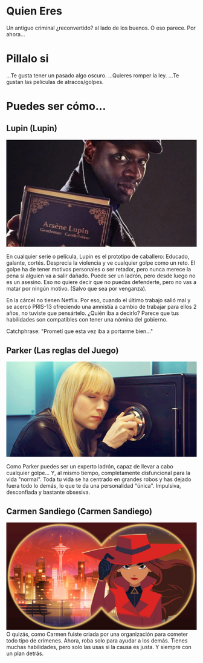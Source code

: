 # Quien Eres
Un antiguo criminal ¿reconvertido? al lado de los buenos. O eso parece. Por ahora...

# Pillalo si

...Te gusta tener un pasado algo oscuro.
...Quieres romper la ley.
...Te gustan las películas de atracos/golpes.

# Puedes ser cómo...


## Lupin (Lupin)

![Lupin](./imgs/netflix-lupin-temporadapng.webp)

En cualquier serie o película, Lupin es el prototipo de caballero: Educado, galante, cortés. Desprecia la violencia y ve cualquier golpe como un reto. El golpe ha de tener motivos personales o ser retador, pero nunca merece la pena si alguien va a salir dañado. Puede ser un ladrón, pero desde luego no es un asesino. Eso no quiere decir que no puedas defenderte, pero no vas a matar por ningún motivo. (Salvo que sea por venganza).

En la cárcel no tienen Netflix. Por eso, cuando el último trabajo salió mal y se acercó PRIS-13 ofreciendo una amnistía a cambio de trabajar para ellos 2 años, no tuviste que pensártelo. ¿Quién iba a decirlo? Parece que tus habilidades son compatibles con tener una nómina del gobierno.

Catchphrase: "Prometí que esta vez iba a portarme bien..."


## Parker (Las reglas del Juego)


![Lupin](./imgs/Parker-Cracking-A-Safe-In-Leverage.jpg)

Como Parker puedes ser un experto ladrón, capaz de llevar a cabo cualquier golpe... Y, al mismo tiempo, completamente disfuncional para la vida "normal". Toda tu vida se ha centrado en grandes robos y has dejado fuera todo lo demás, lo que te da una personalidad "única". Impulsiva, desconfiada y bastante obsesiva.


<!-- Catchphrase: "¿Por qué todos mirais para mí? Vale, toma." -->




## Carmen Sandiego (Carmen Sandiego)

![Lupin](./imgs/sandiego.jpg)
O quizás, como Carmen fuiste criada por una organización para cometer todo tipo de crímenes. Ahora, roba solo para ayudar a los demás. Tienes muchas habilidades, pero solo las usas si la causa es justa. Y siempre con un plan detrás.
